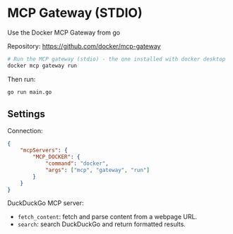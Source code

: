 # MCP Gateway (STDIO)

Use the Docker MCP Gateway from go

Repository: https://github.com/docker/mcp-gateway

```bash
# Run the MCP gateway (stdio) - the one installed with docker desktop
docker mcp gateway run
```

Then run:

```bash
go run main.go
```

## Settings

Connection:
```json
{
    "mcpServers": {
        "MCP_DOCKER": {
            "command": "docker",
            "args": ["mcp", "gateway", "run"]
        }
    }
}
```

DuckDuckGo MCP server:
- `fetch_content`: fetch and parse content from a webpage URL.
- `search`: search DuckDuckGo and return formatted results.
